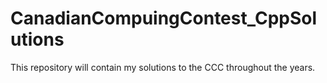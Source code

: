 # CanadianCompuingContest_CppSolutions
This repository will contain my solutions to the CCC throughout the years.
